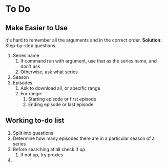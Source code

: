 # To Do

## Make Easier to Use

It's hard to remember all the arguments and in the correct order.
**Solution:** Step-by-step questions.

1. Series name
   1. If command run with argument, use that as the series name, and don't ask
   2. Otherwise, ask what series
2. Season
3. Episodes
   1. Ask to download all, or specific range
   2. For range:
      1. Starting episode or first episode
      2. Ending episode or last episode

## Working to-do list
1. Split into questions
2. Determine how many episodes there are in a particular season of a series
3. Before searching at all check if up
   1. if not up, try proxies
4. 